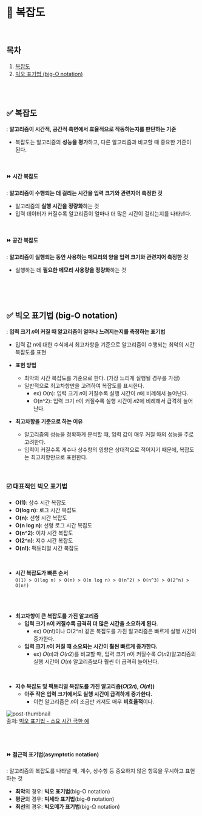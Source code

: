 
# 📌 복잡도

<br/>

## 목차
1. [복잡도](#-복잡도-1)
2. [빅오 표기법 (big-O notation)](#-빅오-표기법-big-o-notation)

<br/><br/>

## ✅ 복잡도
: **알고리즘이 시간적, 공간적 측면에서 효율적으로 작동하는지를 판단하는 기준**
- 복잡도는 알고리즘의 **성능을 평가**하고, 다른 알고리즘과 비교할 때 중요한 기준이 된다.

<br/>

#### ⏩ 시간 복잡도
: **알고리즘이 수행되는 데 걸리는 시간을 입력 크기와 관련지어 측정한 것**
- 알고리즘의 **실행 시간을 정량화**하는 것
- 입력 데이터가 커질수록 알고리즘이 얼마나 더 많은 시간이 걸리는지를 나타낸다.

<br/>

#### ⏩ 공간 복잡도
: **알고리즘이 실행되는 동안 사용하는 메모리의 양을 입력 크기와 관련지어 측정한 것**
- 실행하는 데 **필요한 메모리 사용량을 정량화**하는 것

<br/><br/>
<br/>

## ✅ 빅오 표기법 (big-O notation)
: **입력 크기 𝑛이 커질 때 알고리즘이 얼마나 느려지는지를 측정하는 표기법**
  - 입력 값 n에 대한 수식에서 최고차항을 기준으로 알고리즘이 수행되는 최악의 시간 복잡도를 표현

- **표현 방법**
  - 최악의 시간 복잡도를 기준으로 한다. (가장 느리게 실행될 경우를 가정)
  - 일반적으로 최고차항만을 고려하여 복잡도를 표시한다.
    - ex) O(n): 입력 크기 𝑛이 커질수록 실행 시간이 𝑛에 비례해서 늘어난다.
    - O(n^2): 입력 크기 𝑛이 커질수록 실행 시간이 𝑛2에 비례해서 급격히 늘어난다.

- **최고차항을 기준으로 하는 이유**
  - 알고리즘의 성능을 정확하게 분석할 때, 입력 값이 매우 커질 때의 성능을 주로 고려한다.
  - 입력이 커질수록 계수나 상수항의 영향은 상대적으로 적어지기 때문에, 복잡도는 최고차항만으로 표현한다.

<br/>

### ☑️ 대표적인 빅오 표기법
- **O(1)**: 상수 시간 복잡도
- **O(log n)**: 로그 시간 복잡도
- **O(n)**: 선형 시간 복잡도
- **O(n log n)**: 선형 로그 시간 복잡도
- **O(n^2)**: 이차 시간 복잡도
- **O(2^n)**: 지수 시간 복잡도
- **O(n!)**: 팩토리얼 시간 복잡도

<br/>

- **시간 복잡도가 빠른 순서** <br/>
```O(1) > O(log n) > O(n) > O(n log n) > O(n^2) > O(n^3) > O(2^n) > O(n!)```

<br/><br/>

- **최고차항이 큰 복잡도를 가진 알고리즘**
  - **입력 크기 n이 커질수록 급격히 더 많은 시간을 소요하게 된다.**
     - ex) O(n!)이나 O(2^n) 같은 복잡도를 가진 알고리즘은 빠르게 실행 시간이 증가한다.
  - **입력 크기 𝑛이 커질 때 소요되는 시간이 훨씬 빠르게 증가한다.**
     - ex) 𝑂(𝑛)과 𝑂(𝑛2)를 비교할 때, 입력 크기 𝑛이 커질수록 𝑂(𝑛2)알고리즘의 실행 시간이 𝑂(𝑛) 알고리즘보다 훨씬 더 급격히 늘어난다.

<br/>

- **지수 복잡도 및 팩토리얼 복잡도를 가진 알고리즘(𝑂(2𝑛), 𝑂(𝑛!))**
  - **아주 작은 입력 크기에서도 실행 시간이 급격하게 증가한다.** 
    - 이런 알고리즘은 𝑛이 조금만 커져도 매우 **비효율적**이다.

![post-thumbnail](https://velog.velcdn.com/images/jacob3015/post/e6deb748-7cbc-48e4-85f3-ab95ae0be2a8/image.jpg) <br/>
출처: [빅오 표기법 - 소요 시간 극한 예](https://velog.io/@jacob3015/2022.04.13-BIG-O-%ED%91%9C%EA%B8%B0%EB%B2%95)

<br/><br/>

#### ⏩ 점근적 표기법(asymptotic notation)
: 알고리즘의 복잡도를 나타낼 때, 계수, 상수항 등 중요하지 않은 항목을 무시하고 표현하는 것
- **최악**의 경우: **빅오 표기법**(big-O notation)
- **평균**의 경우: **빅세타 표기법**(big-θ notation)
- **최선**의 경우: **빅오메가 표기법**(big-Ω notation)


<br/><br/>

